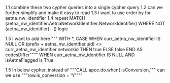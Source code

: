 1.1 combine these two cypher queries into a single cypher query 
1.2 can we further simplify and make it easy to read
1.3 i want to use order by for aetna_nw_identifier
1.4 repeat MATCH (aetna_nw_identifier:AetnaNetworkIdentifier:NetworkIdentifier)
WHERE NOT (aetna_nw_identifier)--() logic

1.5
I want to add here """    WITH *,
        CASE 
            WHEN curr_aetna_nw_identifier IS NULL 
                 OR (prefix + aetna_nw_identifier.uid) <> curr_aetna_nw_identifier.networkid 
                 THEN true 
            ELSE false 
        END AS codesDiffer"""" WHEN curr_aetna_nw_identifier IS NULL AND isAetnaFlagged is True

1.5 In below cypher,
instead of 
"""CALL apoc.do.when(
    isConversion,""" can we use """row.is_conversion = 'Y'"""